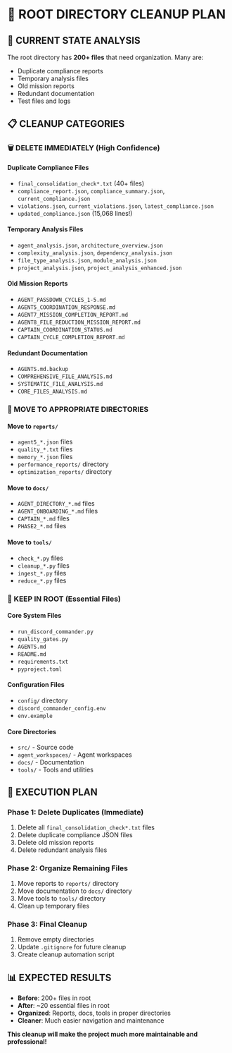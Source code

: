 # 🧹 ROOT DIRECTORY CLEANUP PLAN

## 🎯 **CURRENT STATE ANALYSIS**

The root directory has **200+ files** that need organization. Many are:
- Duplicate compliance reports
- Temporary analysis files
- Old mission reports
- Redundant documentation
- Test files and logs

## 📋 **CLEANUP CATEGORIES**

### **🗑️ DELETE IMMEDIATELY (High Confidence)**

#### **Duplicate Compliance Files**
- `final_consolidation_check*.txt` (40+ files)
- `compliance_report.json`, `compliance_summary.json`, `current_compliance.json`
- `violations.json`, `current_violations.json`, `latest_compliance.json`
- `updated_compliance.json` (15,068 lines!)

#### **Temporary Analysis Files**
- `agent_analysis.json`, `architecture_overview.json`
- `complexity_analysis.json`, `dependency_analysis.json`
- `file_type_analysis.json`, `module_analysis.json`
- `project_analysis.json`, `project_analysis_enhanced.json`

#### **Old Mission Reports**
- `AGENT_PASSDOWN_CYCLES_1-5.md`
- `AGENT5_COORDINATION_RESPONSE.md`
- `AGENT7_MISSION_COMPLETION_REPORT.md`
- `AGENT8_FILE_REDUCTION_MISSION_REPORT.md`
- `CAPTAIN_COORDINATION_STATUS.md`
- `CAPTAIN_CYCLE_COMPLETION_REPORT.md`

#### **Redundant Documentation**
- `AGENTS.md.backup`
- `COMPREHENSIVE_FILE_ANALYSIS.md`
- `SYSTEMATIC_FILE_ANALYSIS.md`
- `CORE_FILES_ANALYSIS.md`

### **📁 MOVE TO APPROPRIATE DIRECTORIES**

#### **Move to `reports/`**
- `agent5_*.json` files
- `quality_*.txt` files
- `memory_*.json` files
- `performance_reports/` directory
- `optimization_reports/` directory

#### **Move to `docs/`**
- `AGENT_DIRECTORY_*.md` files
- `AGENT_ONBOARDING_*.md` files
- `CAPTAIN_*.md` files
- `PHASE2_*.md` files

#### **Move to `tools/`**
- `check_*.py` files
- `cleanup_*.py` files
- `ingest_*.py` files
- `reduce_*.py` files

### **🔧 KEEP IN ROOT (Essential Files)**

#### **Core System Files**
- `run_discord_commander.py`
- `quality_gates.py`
- `AGENTS.md`
- `README.md`
- `requirements.txt`
- `pyproject.toml`

#### **Configuration Files**
- `config/` directory
- `discord_commander_config.env`
- `env.example`

#### **Core Directories**
- `src/` - Source code
- `agent_workspaces/` - Agent workspaces
- `docs/` - Documentation
- `tools/` - Tools and utilities

## 🚀 **EXECUTION PLAN**

### **Phase 1: Delete Duplicates (Immediate)**
1. Delete all `final_consolidation_check*.txt` files
2. Delete duplicate compliance JSON files
3. Delete old mission reports
4. Delete redundant analysis files

### **Phase 2: Organize Remaining Files**
1. Move reports to `reports/` directory
2. Move documentation to `docs/` directory
3. Move tools to `tools/` directory
4. Clean up temporary files

### **Phase 3: Final Cleanup**
1. Remove empty directories
2. Update `.gitignore` for future cleanup
3. Create cleanup automation script

## 📊 **EXPECTED RESULTS**

- **Before**: 200+ files in root
- **After**: ~20 essential files in root
- **Organized**: Reports, docs, tools in proper directories
- **Cleaner**: Much easier navigation and maintenance

**This cleanup will make the project much more maintainable and professional!**
